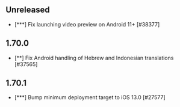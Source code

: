<!-- Learn how to maintain this file at https://github.com/WordPress/gutenberg/tree/HEAD/packages#maintaining-changelogs. -->

## Unreleased

- [***] Fix launching video preview on Android 11+ [#38377]


## 1.70.0

- [**] Fix Android handling of Hebrew and Indonesian translations [#37565]

## 1.70.1

- [***] Bump minimum deployment target to iOS 13.0 [#27577]
